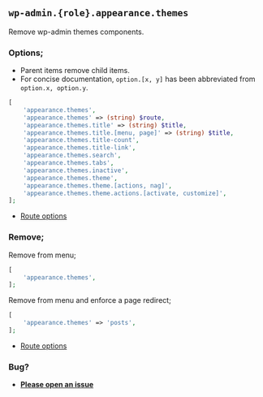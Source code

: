 ## `wp-admin.{role}.appearance.themes`

Remove wp-admin themes components.

### Options;

* Parent items remove child items. 
* For concise documentation, `option.[x, y]` has been abbreviated from `option.x, option.y`.

```php
[
    'appearance.themes',
    'appearance.themes' => (string) $route,
    'appearance.themes.title' => (string) $title,
    'appearance.themes.title.[menu, page]' => (string) $title,
    'appearance.themes.title-count',
    'appearance.themes.title-link',
    'appearance.themes.search',
    'appearance.themes.tabs',
    'appearance.themes.inactive',
    'appearance.themes.theme',
    'appearance.themes.theme.[actions, nag]',
    'appearance.themes.theme.actions.[activate, customize]',
];
```

* [Route options](../route-options.md)

### Remove;

Remove from menu;

```php
[
    'appearance.themes',
];
```

Remove from menu and enforce a page redirect;

```php
[
    'appearance.themes' => 'posts',
];
```

* [Route options](../route-options.md)

### Bug?

* **[Please open an issue](https://github.com/soberwp/intervention/issues/new?title=[wp-admin.appearance.themes]&labels=bug&assignees=darrenjacoby)**
